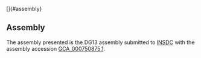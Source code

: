 []{#assembly}

Assembly
--------

The assembly presented is the DG13 assembly submitted to
[INSDC](http://www.insdc.org) with the assembly accession
[GCA\_000750875.1](http://www.ebi.ac.uk/ena/data/view/GCA_000750875.1).
